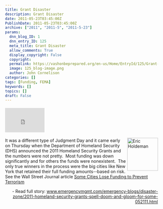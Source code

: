 ```yaml
---
title: Grant Disaster
description: Grant Disaster
date: 2011-05-23T03:45:00Z
PublishDate: 2011-05-23T03:45:00Z
archive: ["2011", "2011-5", "2011-5-23"]
params:
  dnn_blog_ID: 1
  dnn_entry_ID: 125
  meta_title: Grant Disaster
  allow_comments: True
  display_copyright: False
  copyright:
  permalink: https://vashonbeprepared.org/en-us/Home/EntryId/125/Grant-Disaster
  image: 125_blog-image.png
  author: John Cornelison
categories: []
tags: [Funding, FEMA]
keywords: []
topics: []
draft: False
---
```


<div class="wlWriterHeaderFooter" style="padding-bottom: 4px; margin: 0px; padding-left: 0px; padding-right: 0px; float: none; padding-top: 4px"><iframe src="http://www.facebook.com/widgets/like.php?href=http://vashoneoc.org/Blogs/VashonPreparedness/tabid/164/EntryId/125/Grant-Disaster.aspx" frameborder="0" scrolling="no" style="border-bottom: medium none; border-left: medium none; width: 130px; height: 80px; border-top: medium none; border-right: medium none"></iframe></div>
<p><a href="./images/125/Windows-Live-Writer-321495367705_122AB-image_2.png"><img title="Eric Holdeman" border="0" alt="Eric Holdeman" align="right" width="101" height="108" style="background-image: none; border-bottom: 0px; border-left: 0px; margin: 0px 0px 5px 5px; padding-left: 0px; padding-right: 0px; display: inline; float: right; border-top: 0px; border-right: 0px; padding-top: 0px" src="./images/125/Windows-Live-Writer-321495367705_122AB-image_thumb.png" /></a>It was a different type of Judgment Day and it came early on Thursday when the Department of Homeland Security (DHS) announced the 2011 Homeland Security Grants and the numbers were not pretty.&#160; Most funding was down significantly and for others the funds were nonexistent.&#160; The only true winners in the process were the big cities like New York that retained their full funding amounts--based on risk. See the Wall Street Journal article <a href="http://online.wsj.com/article/SB10001424052748704083904576333621009219818.html">Some Cities Lose Funding to Prevent Terrorism</a></p>
<p align="right">- Read full story: <a title="http://www.emergencymgmt.com/emergency-blogs/disaster-zone/2011-homeland-security-grants-spell-doom-and-gloom-for-some-052111.html" href="http://www.emergencymgmt.com/emergency-blogs/disaster-zone/2011-homeland-security-grants-spell-doom-and-gloom-for-some-052111.html">www.emergencymgmt.com/emergency-blogs/disaster-zone/2011-homeland-security-grants-spell-doom-and-gloom-for-some-052111.html</a></p>
